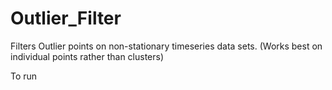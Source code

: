 # Outlier_Filter
Filters Outlier points on non-stationary timeseries data sets. (Works best on individual points rather than clusters) 

To run
